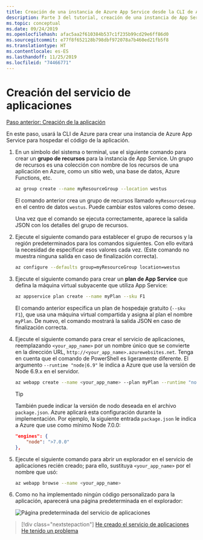 ```yaml
---
title: Creación de una instancia de Azure App Service desde la CLI de Azure para hospedar la aplicación
description: Parte 3 del tutorial, creación de una instancia de App Service
ms.topic: conceptual
ms.date: 09/24/2019
ms.openlocfilehash: afac5aa2f610384b537c1f235b99cd29e6ff86d0
ms.sourcegitcommit: e77f8f652128b798dbf972078a7b460ed21fb5f8
ms.translationtype: HT
ms.contentlocale: es-ES
ms.lasthandoff: 11/25/2019
ms.locfileid: "74466771"
---
```

# <a name="create-the-app-service"></a>Creación del servicio de aplicaciones

[Paso anterior: Creación de la aplicación](tutorial-vscode-azure-cli-node-02.md)

En este paso, usará la CLI de Azure para crear una instancia de Azure App Service para hospedar el código de la aplicación.

1. En un símbolo del sistema o terminal, use el siguiente comando para crear un **grupo de recursos** para la instancia de App Service. Un grupo de recursos es una colección con nombre de los recursos de una aplicación en Azure, como un sitio web, una base de datos, Azure Functions, etc.

    ```bash
    az group create --name myResourceGroup --location westus
    ```

    El comando anterior crea un grupo de recursos llamado `myResourceGroup` en el centro de datos `westus`. Puede cambiar estos valores como desee.

    Una vez que el comando se ejecuta correctamente, aparece la salida JSON con los detalles del grupo de recursos.

1. Ejecute el siguiente comando para establecer el grupo de recursos y la región predeterminados para los comandos siguientes. Con ello evitará la necesidad de especificar esos valores cada vez. (Este comando no muestra ninguna salida en caso de finalización correcta).

    ```bash
    az configure --defaults group=myResourceGroup location=westus
    ```

1. Ejecute el siguiente comando para crear un **plan de App Service** que defina la máquina virtual subyacente que utiliza App Service:

    ```bash
    az appservice plan create --name myPlan --sku F1
    ```

    El comando anterior especifica un plan de hospedaje gratuito (`--sku F1`), que usa una máquina virtual compartida y asigna al plan el nombre `myPlan`. De nuevo, el comando mostrará la salida JSON en caso de finalización correcta.

1. Ejecute el siguiente comando para crear el servicio de aplicaciones, reemplazando `<your_app_name>` por un nombre único que se convierte en la dirección URL, `http://<your_app_name>.azurewebsites.net`. Tenga en cuenta que el comando de PowerShell es ligeramente diferente. El argumento `--runtime "node|6.9"` le indica a Azure que use la versión de Node 6.9.x en el servidor.

    ```bash
    az webapp create --name <your_app_name> --plan myPlan --runtime "node|6.9"
    ```

    > [!TIP]
    > También puede indicar la versión de nodo deseada en el archivo `package.json`. Azure aplicará esta configuración durante la implementación. Por ejemplo, la siguiente entrada `package.json` le indica a Azure que use como mínimo Node 7.0.0:
    >
    > ``` json
    > "engines": {
    >     "node": ">7.0.0"
    > },
    > ```

1. Ejecute el siguiente comando para abrir un explorador en el servicio de aplicaciones recién creado; para ello, sustituya `<your_app_name>` por el nombre que usó:

    ```bash
    az webapp browse --name <your_app_name>
    ```

1. Como no ha implementado ningún código personalizado para la aplicación, aparecerá una página predeterminada en el explorador:

    ![Página predeterminada del servicio de aplicaciones](media/azure-cli/azure-default-page.png)

> [!div class="nextstepaction"]
> [He creado el servicio de aplicaciones](tutorial-vscode-azure-cli-node-04.md) [He tenido un problema](https://www.research.net/r/PWZWZ52?tutorial=node-deployment&step=create-website)
